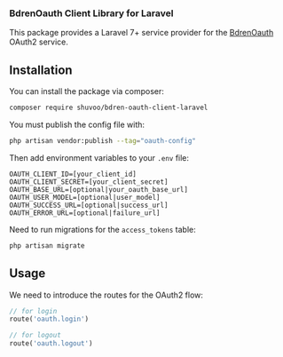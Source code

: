 ### BdrenOauth Client Library for Laravel

This package provides a Laravel 7+ service provider for the [BdrenOauth](https://accounts.bdren.net.bd) OAuth2 service.

## Installation

You can install the package via composer:

```bash
composer require shuvoo/bdren-oauth-client-laravel
```

You must publish the config file with:

```bash
php artisan vendor:publish --tag="oauth-config"
```

Then add environment variables to your `.env` file:

```dotenv
OAUTH_CLIENT_ID=[your_client_id]
OAUTH_CLIENT_SECRET=[your_client_secret]
OAUTH_BASE_URL=[optional|your_oauth_base_url]
OAUTH_USER_MODEL=[optional|user_model]
OAUTH_SUCCESS_URL=[optional|success_url]
OAUTH_ERROR_URL=[optional|failure_url]
```

Need to run migrations for the `access_tokens` table:

```bash
php artisan migrate
```


## Usage

We need to introduce the routes for the OAuth2 flow:

```php
// for login
route('oauth.login')

// for logout
route('oauth.logout')
```

